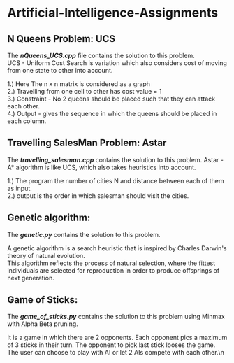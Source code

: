 # Artificial-Intelligence-Assignments

## N Queens Problem: UCS

The ***nQueens_UCS.cpp*** file contains the solution to this problem.<br />
UCS - Uniform Cost Search is variation which also considers cost of moving from one state to other into account.<br />

1.) Here The n x n matrix is considered as a graph<br />
2.) Travelling from one cell to other has cost value = 1<br />
3.) Constraint - No 2 queens should be placed such that they can attack each other.<br />
4.) Output - gives the sequence in which the queens should be placed in each column.<br />

## Travelling SalesMan Problem: Astar

The ***travelling_salesman.cpp*** contains the solution to this problem.
Astar - A* algorithm is like UCS, which also takes heuristics into account.

1.) The program the number of cities N and distance between each of them as input.<br />
2.) output is the order in which salesman should visit the cities.<br />

## Genetic algorithm:

The ***genetic.py*** contains the solution to this problem.

A genetic algorithm is a search heuristic that is inspired by Charles Darwin's theory of natural evolution.<br />
This algorithm reflects the process of natural selection, where the fittest individuals are selected for reproduction
in order to produce offsprings of next generation.<br />

## Game of Sticks:

The ***game_of_sticks.py*** contains the solution to this problem using Minmax with Alpha Beta pruning.

It is a game in which there are 2 opponents. Each opponent pics a maximum of 3 sticks in their turn. The opponent to pick last stick looses the game.<br />
The user can choose to play with AI or let 2 AIs compete with each other.\n
